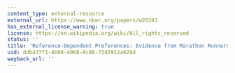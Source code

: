 ```yaml
---
content_type: external-resource
external_url: https://www.nber.org/papers/w20343
has_external_license_warning: true
license: https://en.wikipedia.org/wiki/All_rights_reserved
status: ''
title: 'Reference-Dependent Preferences: Evidence from Marathon Runners'
uid: ddb437f1-4b08-4968-8c86-72d2912a628d
wayback_url: ''
---
```

